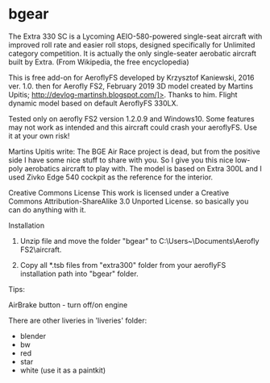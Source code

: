 # bgear
The Extra 330 SC is a Lycoming AEIO-580-powered single-seat aircraft with improved roll rate and easier roll stops, designed specifically for Unlimited category competition. It is actually the only single-seater aerobatic aircraft built by Extra. (From Wikipedia, the free encyclopedia)

This is free add-on for AeroflyFS developed by Krzysztof Kaniewski, 2016 ver. 1.0.
then for Aerofly FS2, February 2019
3D model created by Martins Upitis; http://devlog-martinsh.blogspot.com/]>. Thanks to him. 
Flight dynamic model based on default AeroflyFS 330LX.

Tested only on aerofly FS2 version 1.2.0.9 and Windows10. 
 Some features may not work as intended and this aircraft could crash your aeroflyFS. 
 Use it at your own risk!
 
Martins Upitis write: The BGE Air Race project is dead, but from the positive side I have some nice stuff to share with you. So I give you this nice low-poly aerobatics aircraft to play with. The model is based on Extra 300L  and I used Zivko Edge 540 cockpit as the reference for the interior.

Creative Commons License
This work is licensed under a Creative Commons Attribution-ShareAlike 3.0 Unported License.
so basically you can do anything with it.

Installation

1. Unzip file and move the folder "bgear" to C:\Users\~\Documents\Aerofly FS2\aircraft.

2. Copy all *.tsb files from "extra300" folder from your aeroflyFS installation path into "bgear" folder.

Tips:

AirBrake button - turn off/on engine

There are other liveries in 'liveries' folder:

- blender
- bw
- red
- star
- white (use it as a paintkit)
